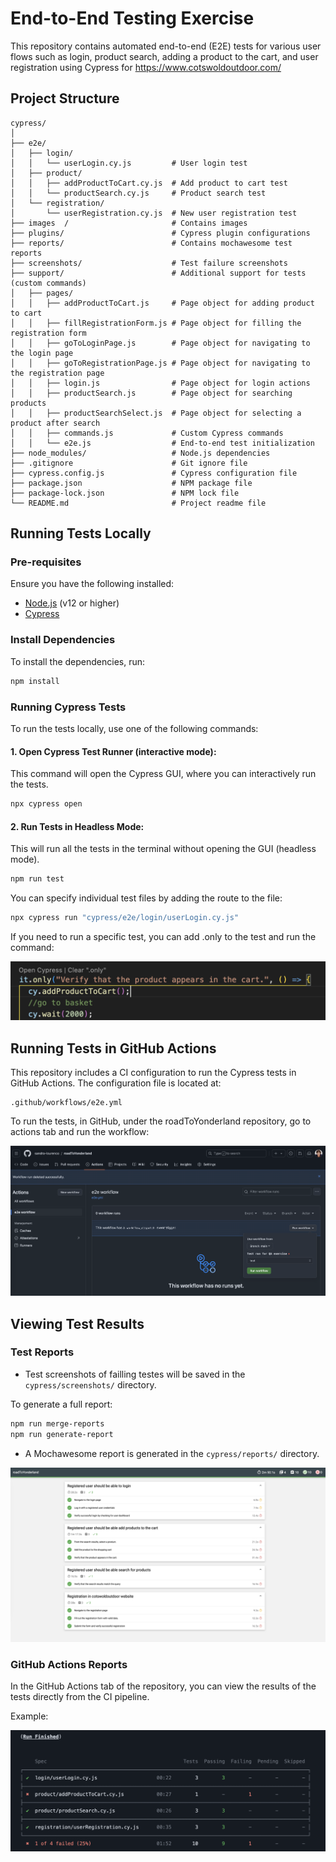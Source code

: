 
# End-to-End Testing Exercise

This repository contains automated end-to-end (E2E) tests for various user flows such as login, product search, adding a product to the cart, and user registration using Cypress for https://www.cotswoldoutdoor.com/

## Project Structure

```plaintext
cypress/
│
├── e2e/
│   ├── login/
│   │   └── userLogin.cy.js         # User login test
│   ├── product/
│   │   ├── addProductToCart.cy.js  # Add product to cart test
│   │   └── productSearch.cy.js     # Product search test
│   └── registration/
│       └── userRegistration.cy.js  # New user registration test
├── images  /                       # Contains images
├── plugins/                        # Cypress plugin configurations
├── reports/                        # Contains mochawesome test reports
├── screenshots/                    # Test failure screenshots
├── support/                        # Additional support for tests (custom commands)
│   ├── pages/
│   │   ├── addProductToCart.js     # Page object for adding product to cart
│   │   ├── fillRegistrationForm.js # Page object for filling the registration form
│   │   ├── goToLoginPage.js        # Page object for navigating to the login page
│   │   ├── goToRegistrationPage.js # Page object for navigating to the registration page
│   │   ├── login.js                # Page object for login actions
│   │   ├── productSearch.js        # Page object for searching products
│   │   ├── productSearchSelect.js  # Page object for selecting a product after search
│   │   ├── commands.js             # Custom Cypress commands
│   │   └── e2e.js                  # End-to-end test initialization
├── node_modules/                   # Node.js dependencies
├── .gitignore                      # Git ignore file
├── cypress.config.js               # Cypress configuration file
├── package.json                    # NPM package file
├── package-lock.json               # NPM lock file
└── README.md                       # Project readme file
```

## Running Tests Locally

### Pre-requisites

Ensure you have the following installed:

- [Node.js](https://nodejs.org/en/) (v12 or higher)
- [Cypress](https://www.cypress.io/)

### Install Dependencies

To install the dependencies, run:

```bash
npm install
```

### Running Cypress Tests

To run the tests locally, use one of the following commands:

#### 1. Open Cypress Test Runner (interactive mode):

This command will open the Cypress GUI, where you can interactively run the tests.

```bash
npx cypress open
```

#### 2. Run Tests in Headless Mode:

This will run all the tests in the terminal without opening the GUI (headless mode).

```bash
npm run test
```

You can specify individual test files by adding the route to the file:

```bash
npx cypress run "cypress/e2e/login/userLogin.cy.js"
```

If you need to run a specific test, you can add .only to the test and run the command:

![only tag](cypress/images/only.jpg)


## Running Tests in GitHub Actions

This repository includes a CI configuration to run the Cypress tests in GitHub Actions. The configuration file is located at:

```plaintext
.github/workflows/e2e.yml
```

To run the tests, in GitHub, under the roadToYonderland repository, go to actions tab and run the workflow:

![Actions](cypress/images/actions.jpg)

## Viewing Test Results

### Test Reports

- Test screenshots of failling testes will be saved in the `cypress/screenshots/` directory.

To generate a full report:

```bash
npm run merge-reports
npm run generate-report
```

- A Mochawesome report is generated in the `cypress/reports/` directory.

![Full Report](cypress/images/fullReport.jpg)

### GitHub Actions Reports

In the GitHub Actions tab of the repository, you can view the results of the tests directly from the CI pipeline.

Example:

![GitHub Actions Report](cypress/images/gitHubActionsReport.jpg)





